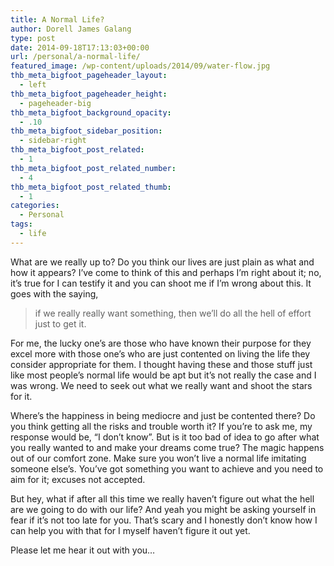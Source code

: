 ```yaml
---
title: A Normal Life?
author: Dorell James Galang
type: post
date: 2014-09-18T17:13:03+00:00
url: /personal/a-normal-life/
featured_image: /wp-content/uploads/2014/09/water-flow.jpg
thb_meta_bigfoot_pageheader_layout:
  - left
thb_meta_bigfoot_pageheader_height:
  - pageheader-big
thb_meta_bigfoot_background_opacity:
  - .10
thb_meta_bigfoot_sidebar_position:
  - sidebar-right
thb_meta_bigfoot_post_related:
  - 1
thb_meta_bigfoot_post_related_number:
  - 4
thb_meta_bigfoot_post_related_thumb:
  - 1
categories:
  - Personal
tags:
  - life
---
```


What are we really up to? Do you think our lives are just plain as what and how it appears? I&#8217;ve come to think of this and perhaps I&#8217;m right about it; no, it&#8217;s true for I can testify it and you can shoot me if I&#8217;m wrong about this. It goes with the saying,

> if we really really want something, then we&#8217;ll do all the hell of effort just to get it.

For me, the lucky one&#8217;s are those who have known their purpose for they excel more with those one&#8217;s who are just contented on living the life they consider appropriate for them. I thought having these and those stuff just like most people&#8217;s normal life would be apt but it&#8217;s not really the case and I was wrong. We need to seek out what we really want and shoot the stars for it.

Where&#8217;s the happiness in being mediocre and just be contented there? Do you think getting all the risks and trouble worth it? If you&#8217;re to ask me, my response would be, &#8220;I don&#8217;t know&#8221;. But is it too bad of idea to go after what you really wanted to and make your dreams come true? The magic happens out of our comfort zone. Make sure you won&#8217;t live a normal life imitating someone else&#8217;s. You&#8217;ve got something you want to achieve and you need to aim for it; excuses not accepted.

But hey, what if after all this time we really haven&#8217;t figure out what the hell are we going to do with our life? And yeah you might be asking yourself in fear if it&#8217;s not too late for you. That&#8217;s scary and I honestly don&#8217;t know how I can help you with that for I myself haven&#8217;t figure it out yet.

Please let me hear it out with you&#8230;
